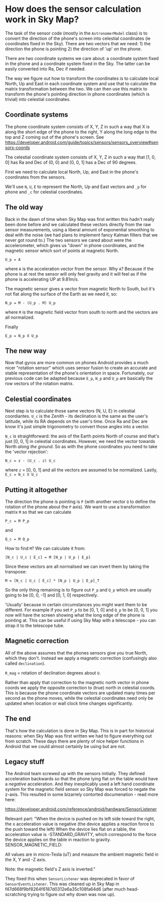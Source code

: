 # How does the sensor calculation work in Sky Map?

The task of the sensor code (mostly in the `AstronomerModel` class) is to convert the direction
of the phone's screen into celestial coordinates (ie coordinates fixed in the Sky). There are two
vectors that we need: 1) the direction the phone is pointing 2) the direction of 'up' on the phone.

There are two coordinate systems we care about: a coordinate system fixed in the phone and a 
coordinate system fixed in the Sky. The latter can be easily converted into Ra, Dec if needed.

The way we figure out how to transform the coordinates is to calculate local North, Up and East in
each coordinate system and use that to calculate the matrix transformation between the two. We can
then use this matrix to transform the phone's pointing direction in phone coordinates (which is
trivial) into celestial coordinates.

## Coordinate systems
The phone coordinate system consists of X, Y, Z in such a way that X is along the short edge of
the phone to the right, Y along the long edge to the top and Z coming out of the phone's screen. 
See https://developer.android.com/guide/topics/sensors/sensors_overview#sensors-coords

The celestial coordinate system consists of X, Y, Z in such a way that [1, 0, 0] has Ra and Dec of
(0, 0) and [0, 0, 1] has a Dec of 90 degrees.

First we need to calculate local North, Up, and East in the phone's coordinates from the sensors.

We'll use `N`, `U`, `E` to represent the North, Up and East vectors and `_p` for phone and 
`_c` for celestial coordinates.

## The old way

Back in the dawn of time when Sky Map was first written this hadn't really been done before
and we calculated these vectors directly from the raw sensor measurements, using a liberal
amount of exponential smoothing to deal with the noise (we had plans to implement fancy Kalman
filters that we never got round to.)  The two sensors we cared about were the accelerometer, which
gives us "down" in phone coordinates, and the magnetic sensor which sort of points at magnetic 
North.

`U_p = A`

where `A` is the acceleration vector from the sensor. Why `A`? Because if the phone is at rest the 
sensor will only feel gravity and it will feel as if the phone is accelerating UP at 9.81m/s.

The magnetic sensor gives a vector from magnetic North to South, but it's not flat along the
surface of the Earth as we need it, so:

`N_p = M - (U_p . M) U_p`

where `M` is the magnetic field vector from south to north and the vectors are all normalized.

Finally

`E_p = N_p X U_p`

## The new way

Now that gyros are more common on phones Android provides a much nicer "rotation sensor" which 
uses sensor fusion to create an accurate and stable representation of the phone's orientation in
space. Fortunately, our previous code can be adapted because `E_p`, `N_p` and `U_p` are basically
the row vectors of the rotation matrix.

## Celestial coordinates

Next step is to calculate those same vectors (N, U, E) in celestial coordiantes.
`U_c` is the Zenith - its declination is the same as the user's latitude, while its RA depends on 
the user's time. Once Ra and Dec are know it's just simple trigonometry to convert those angles
into a vector.

`N_c` is straightforward: the axis of the Earth points North of course and that's just [0, 0, 1] 
in celestial coordinates. However, we need the vector towards North _along the ground_.  So as 
with the phone coordinates you need to take the 'vector rejection':

`N_c = z - (U_c . z) U_c`

where `z` = [0, 0, 1] and all the vectors are assumed to be normalized.
Lastly, `E_c = N_c X U_c`

## Putting it altogether

The direction the phone is pointing is `P` (with another vector `Q` to define the rotation of 
the phone about the `P` axis).  We want to use a transformation matrix `M` so that we can calculate

`P_c = M P_p`

and 

`Q_c = M Q_p`

How to find `M`?  We can calculate it from:

`[N_c | U_c | E_c] = M [N_p | U_p | E_p]`

Since these vectors are all normalised we can invert them by taking the transpose:

`M = [N_c | U_c | E_c] * [N_p | U_p | E_p]_T` 

So the only thing remaining is to figure out `P_p` and `Q_p` which are usually going to be
[0, 0, -1] and [0, 1, 0] respectively.

'Usually' because in certain circumstances you might want them to be different. For example if you
set `P_p` to be [0, 1, 0] and `Q_p` to be [0, 0, 1] you now will have the screen showing what the
long edge of the phone is pointing at. This can be useful if using Sky Map with a telescope - 
you can strap it to the telescope tube.


## Magnetic correction

All of the above assumes that the phones sensors give you true North, which they don't.
Instead we apply a magnetic correction (confusingly also called `declination`).

`R_mag` = rotation of declination degrees about `U`.

Rather than apply that correction to the magnetic north vector in phone coords we apply the 
opposite correction to (true) north in celestial coords. This is because the phone coordinate 
vectors are updated many times per second as the phone moves, while the celestial coordinates 
need only be updated when location or wall clock time changes significantly.


## The end
That's how the calculation is done in Sky Map. This is in part for historical reasons: when Sky 
Map was first written we had to figure everything out from scratch. These days there are plenty 
of nice helper functions in Android that we could almost certainly be using but are not.


## Legacy stuff

The Android team screwed up with the sensors initially.  They defined acceleration backwards
so that the phone lying flat on the table would have a *negative* acceleration. And they
inexplicably used a left hand coordinate system for the magnetic field sensor so Sky Map was
forced to negate the z-axis. This resulted in some bizarrely contorted documenation - read more 
here:

https://developer.android.com/reference/android/hardware/SensorListener

Relevant part:
"When the device is pushed on its left side toward the right, the x acceleration value is negative (the device applies a reaction force to the push toward the left)
When the device lies flat on a table, the acceleration value is -STANDARD_GRAVITY, which correspond to the force the device applies on the table in reaction to gravity.
SENSOR_MAGNETIC_FIELD:

All values are in micro-Tesla (uT) and measure the ambient magnetic field in the X, Y and -Z axis.

Note: the magnetic field's Z axis is inverted."

They fixed this when `SensorListener` was deprecated in favor of `SensorEventListener`.  This
was cleaned up in Sky Map in f47d668f9bf8264f6187d0312e6a35c108fa64d6 (after much head-scratching
trying to figure out why down was now up).



